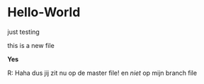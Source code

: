 # Hello-World
just testing

<head>
this is a new file
</head>

<B> Yes </B>

R: Haha dus jij zit nu op de master file! en <I> niet </I> op mijn branch file
